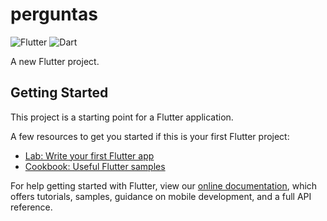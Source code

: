 # perguntas
![Flutter](https://img.shields.io/badge/Framework-Flutter-3cc6fd?logo=flutter)
![Dart](https://img.shields.io/badge/Language-Dart-0c458b?logo=dart)

A new Flutter project.

## Getting Started

This project is a starting point for a Flutter application.

A few resources to get you started if this is your first Flutter project:

- [Lab: Write your first Flutter app](https://flutter.dev/docs/get-started/codelab)
- [Cookbook: Useful Flutter samples](https://flutter.dev/docs/cookbook)

For help getting started with Flutter, view our
[online documentation](https://flutter.dev/docs), which offers tutorials,
samples, guidance on mobile development, and a full API reference.
